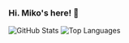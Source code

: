 ### Hi. Miko's here! 🙂

![GitHub Stats](https://github-readme-stats.vercel.app/api?username=mikoronjoo&show_icons=true&line_height=40&theme=radical)
![Top Languages](https://github-readme-stats.vercel.app/api/top-langs/?username=mikoronjoo&show_icons=true&theme=radical)
